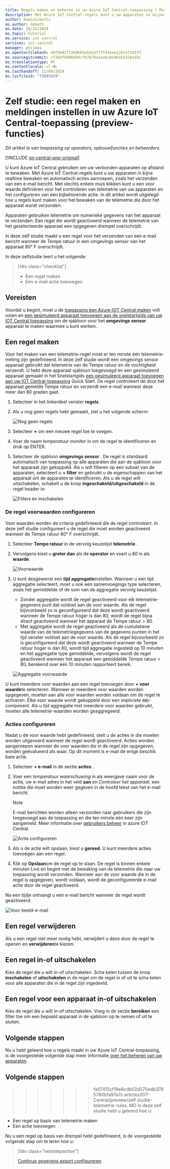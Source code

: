 ```yaml
---
title: Regels maken en beheren in uw Azure IoT Central-toepassing | Microsoft Docs
description: Met Azure IoT Central-regels kunt u uw apparaten in bijna realtime bewaken en automatisch acties aanroepen, zoals het verzenden van een e-mail bericht wanneer de regel wordt geactiveerd.
author: dominicbetts
ms.author: dobett
ms.date: 10/24/2019
ms.topic: tutorial
ms.service: iot-central
services: iot-central
manager: philmea
ms.openlocfilehash: ddf5b81f7269b02ebdc6777fd1bee126157141ff
ms.sourcegitcommit: cf36df8406d94c7b7b78a3aabc8c0b163226e1bc
ms.translationtype: MT
ms.contentlocale: nl-NL
ms.lasthandoff: 11/09/2019
ms.locfileid: "73893429"
---
```

# <a name="tutorial-create-a-rule-and-set-up-notifications-in-your-azure-iot-central-application-preview-features"></a>Zelf studie: een regel maken en meldingen instellen in uw Azure IoT Central-toepassing (preview-functies)

*Dit artikel is van toepassing op operators, opbouwfuncties en beheerders.*

[!INCLUDE [iot-central-pnp-original](../../../includes/iot-central-pnp-original-note.md)]

U kunt Azure IoT Central gebruiken om uw verbonden apparaten op afstand te bewaken. Met Azure IoT Central-regels kunt u uw apparaten in bijna realtime bewaken en automatisch acties aanroepen, zoals het verzenden van een e-mail bericht. Met slechts enkele muis klikken kunt u een voor waarde definiëren voor het controleren van telemetrie van uw apparaten en het configureren van een bijbehorende actie. In dit artikel wordt uitgelegd hoe u regels kunt maken voor het bewaken van de telemetrie die door het apparaat wordt verzonden.

Apparaten gebruiken telemetrie om numerieke gegevens van het apparaat te verzenden. Een regel die wordt geactiveerd wanneer de telemetrie van het geselecteerde apparaat een opgegeven drempel overschrijdt.

In deze zelf studie maakt u een regel voor het verzenden van een e-mail bericht wanneer de Tempe ratuur in een omgevings sensor van het apparaat 80&deg; F overschrijdt.

In deze zelfstudie leert u het volgende:

> [!div class="checklist"]
> * Een regel maken
> * Een e-mail actie toevoegen

## <a name="prerequisites"></a>Vereisten

Voordat u begint, moet u de [toepassing een Azure-IOT Central maken](./quick-deploy-iot-central.md) volt ooien en [een gesimuleerd apparaat toevoegen aan de snelstartgids van uw IOT Central toepassing](./quick-create-pnp-device.md) om de sjabloon voor het **omgevings sensor** apparaat te maken waarmee u kunt werken.

## <a name="create-a-rule"></a>Een regel maken

Voor het maken van een telemetrie-regel moet er ten minste één telemetrie-meting zijn gedefinieerd. In deze zelf studie wordt een omgevings sensor apparaat gebruikt dat telemetrie van de Tempe ratuur en de vochtigheid verzendt. U hebt deze apparaat sjabloon toegevoegd en een gesimuleerd apparaat gemaakt in het Snelstartgids [een gesimuleerd apparaat toevoegen aan uw IOT Central-toepassing](./quick-create-pnp-device.md) Quick Start. De regel controleert de door het apparaat gemelde Tempe ratuur en verzendt een e-mail wanneer deze meer dan 80 graden gaat.

1. Selecteer in het linkerdeel venster **regels**.

1. Als u nog geen regels hebt gemaakt, ziet u het volgende scherm:

    ![Nog geen regels](media/tutorial-create-telemetry-rules/rules-landing-page1.png)

1. Selecteer **+** om een nieuwe regel toe te voegen.

1. Voer de naam _temperatuur monitor_ in om de regel te identificeren en druk op ENTER.

1. Selecteer de sjabloon **omgevings sensor** . De regel is standaard automatisch van toepassing op alle apparaten die aan de sjabloon voor het apparaat zijn gekoppeld. Als u wilt filteren op een subset van de apparaten, selecteert u **+ filter** en gebruikt u de eigenschappen van het apparaat om de apparaten te identificeren. Als u de regel wilt uitschakelen, schakelt u de knop **ingeschakeld/uitgeschakeld** in de regel header in:

    ![Filters en inschakelen](media/tutorial-create-telemetry-rules/device-filters.png)

### <a name="configure-the-rule-conditions"></a>De regel voorwaarden configureren

Voor waarden worden de criteria gedefinieerd die de regel controleert. In deze zelf studie configureert u de regel die moet worden geactiveerd wanneer de Tempe ratuur 80&deg; F overschrijdt.

1. Selecteer **Tempe ratuur** in de vervolg keuzelijst **telemetrie** .

1. Vervolgens kiest u **groter dan** als de **operator** en voert u _80_ in als **waarde**.

    ![Voorwaarde](media/tutorial-create-telemetry-rules/condition-filled-out1.png)

1. U kunt desgewenst een **tijd aggregatie**instellen. Wanneer u een tijd aggregatie selecteert, moet u ook een samenvoegings type selecteren, zoals het gemiddelde of de som van de aggregatie vervolg keuzelijst.

    * Zonder aggregatie wordt de regel geactiveerd voor elk telemetrie-gegevens punt dat voldoet aan de voor waarde. Als de regel bijvoorbeeld zo is geconfigureerd dat deze wordt geactiveerd wanneer de Tempe ratuur hoger is dan 80, wordt de regel bijna direct geactiveerd wanneer het apparaat de Tempe ratuur > 80.
    * Met aggregatie wordt de regel geactiveerd als de cumulatieve waarde van de telemetriegegevens van de gegevens punten in het tijd venster voldoet aan de voor waarde. Als de regel bijvoorbeeld zo is geconfigureerd dat deze wordt geactiveerd wanneer de Tempe ratuur hoger is dan 80, wordt tijd aggregatie ingesteld op 10 minuten en het aggregatie type gemiddelde, vervolgens wordt de regel geactiveerd wanneer het apparaat een gemiddelde Tempe ratuur > 80, berekend over een 10 minuten rapporteert bereik.

     ![Aggregatie voorwaarde](media/tutorial-create-telemetry-rules/aggregate-condition-filled-out1.png)

U kunt meerdere voor waarden aan een regel toevoegen door **+ voor waarde**te selecteren. Wanneer er meerdere voor waarden worden opgegeven, moeten aan alle voor waarden worden voldaan om de regel te activeren. Elke voor waarde wordt gekoppeld door een impliciete `AND`-component. Als u tijd aggregatie met meerdere voor waarden gebruikt, moeten alle telemetrie-waarden worden geaggregeerd.

### <a name="configure-actions"></a>Acties configureren

Nadat u de voor waarde hebt gedefinieerd, stelt u de acties in die moeten worden uitgevoerd wanneer de regel wordt geactiveerd. Acties worden aangeroepen wanneer de voor waarden die in de regel zijn opgegeven, worden geëvalueerd als waar. Op dit moment is e-mail de enige beschik bare actie.

1. Selecteer **+ e-mail** in de sectie **acties** .

1. Voer een _temperatuur waarschuwing_ in als weergave naam voor de actie, uw e-mail adres in het veld **aan** en _Controleer het apparaat._ een notitie die moet worden weer gegeven in de hoofd tekst van het e-mail bericht.

    > [!NOTE]
    > E-mail berichten worden alleen verzonden naar gebruikers die zijn toegevoegd aan de toepassing en die ten minste één keer zijn aangemeld. Meer informatie over [gebruikers beheer](howto-administer.md) in azure IOT Central.

   ![Actie configureren](media/tutorial-create-telemetry-rules/configure-action1.png)

1. Als u de actie wilt opslaan, kiest u **gereed**. U kunt meerdere acties toevoegen aan een regel.

1. Klik op **Opslaan**om de regel op te slaan. De regel is binnen enkele minuten Live en begint met de bewaking van de telemetrie die naar uw toepassing wordt verzonden. Wanneer aan de voor waarde die in de regel is opgegeven, wordt voldaan, wordt de geconfigureerde e-mail actie door de regel geactiveerd.

Na een tijdje ontvangt u een e-mail bericht wanneer de regel wordt geactiveerd:

![Voor beeld-e-mail](media/tutorial-create-telemetry-rules/email.png)

## <a name="delete-a-rule"></a>Een regel verwijderen

Als u een regel niet meer nodig hebt, verwijdert u deze door de regel te openen en **verwijderen**te kiezen.

## <a name="enable-or-disable-a-rule"></a>Een regel in-of uitschakelen

Kies de regel die u wilt in-of uitschakelen. Scha kelen tussen de knop **inschakelen** of **uitschakelen** in de regel om de regel in of uit te scha kelen voor alle apparaten die in de regel zijn ingedeeld.

## <a name="enable-or-disable-a-rule-for-a-device"></a>Een regel voor een apparaat in-of uitschakelen

Kies de regel die u wilt in-of uitschakelen. Voeg in de sectie **bereiken** een filter toe om een bepaald apparaat in de sjabloon op te nemen of uit te sluiten.

## <a name="next-steps"></a>Volgende stappen

Nu u hebt geleerd hoe u regels maakt in uw Azure IoT Central-toepassing, is de voorgestelde volgende stap meer informatie [over het beheren van uw apparaten](howto-manage-devices.md)

## <a name="next-steps"></a>Volgende stappen

>>>>>>> fa07415cf19e8cdb02d570edb3785780bfa97a7c:articles/IOT-Central/preview/zelf studie-telemetrie-rules. MD in deze zelf studie hebt u geleerd hoe u:

* Een regel op basis van telemetrie maken
* Een actie toevoegen

Nu u een regel op basis van drempel hebt gedefinieerd, is de voorgestelde volgende stap om te leren hoe u:

> [!div class="nextstepaction"]

> [Continue gegevens export configureren](./howto-export-data.md).
